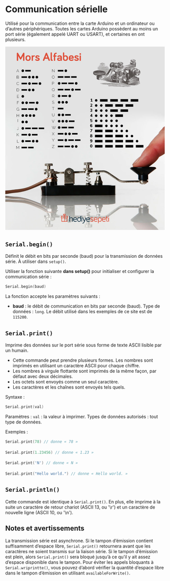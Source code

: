 # Communication sérielle

Utilisé pour la communication entre la carte Arduino et un ordinateur ou d’autres périphériques.
Toutes les cartes Arduino possèdent au moins un port série (également appelé UART ou USART), et certaines en ont plusieurs.

![](./code_morse.jpg)

## `Serial.begin()`

Définit le débit en bits par seconde (baud) pour la transmission de données série. À utiliser dans `setup()`.

Utiliser la fonction suivante **dans setup()** pour initialiser et configurer la communication série :
```cpp
Serial.begin(baud)
```
La fonction accepte les paramètres suivants :
- **baud** : le débit de communication en bits par seconde (baud). Type de données : `long`. Le débit utilisé dans les exemples de ce site est de `115200`.


## `Serial.print()`

Imprime des données sur le port série sous forme de texte ASCII lisible par un humain.
- Cette commande peut prendre plusieurs formes. Les nombres sont imprimés en utilisant un caractère ASCII pour chaque chiffre.
- Les nombres à virgule flottante sont imprimés de la même façon, par défaut avec deux décimales.
- Les octets sont envoyés comme un seul caractère.
- Les caractères et les chaînes sont envoyés tels quels.

Syntaxe :
```cpp
Serial.print(val)
```
Paramètres :
`val` : la valeur à imprimer. Types de données autorisés : tout type de données.

Exemples :
```cpp
Serial.print(78) // donne « 78 »

Serial.print(1.23456) // donne « 1.23 »

Serial.print('N') // donne « N »

Serial.print("Hello world.") // donne « Hello world. »
```

## `Serial.println()`

Cette commande est identique à `Serial.print()`. En plus, elle imprime à la suite un caractère de retour chariot (ASCII 13, ou '\r') et un caractère de nouvelle ligne (ASCII 10, ou '\n').

## Notes et avertissements

La transmission série est asynchrone. Si le tampon d’émission contient suffisamment d’espace libre, `Serial.print()` retournera avant que les caractères ne soient transmis sur la liaison série.
Si le tampon d’émission est plein, alors `Serial.print()` sera bloqué jusqu’à ce qu’il y ait assez d’espace disponible dans le tampon.
Pour éviter les appels bloquants à `Serial.wriprintte()`, vous pouvez d’abord vérifier la quantité d’espace libre dans le tampon d’émission en utilisant `availableForWrite()`.